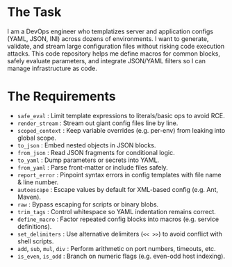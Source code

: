 # The Task

I am a DevOps engineer who templatizes server and application configs (YAML, JSON, INI) across dozens of environments. I want to generate, validate, and stream large configuration files without risking code execution attacks. This code repository helps me define macros for common blocks, safely evaluate parameters, and integrate JSON/YAML filters so I can manage infrastructure as code.

# The Requirements

* `safe_eval`         : Limit template expressions to literals/basic ops to avoid RCE.
* `render_stream`     : Stream out giant config files line by line.
* `scoped_context`    : Keep variable overrides (e.g. per-env) from leaking into global scope.
* `to_json`           : Embed nested objects in JSON blocks.
* `from_json`         : Read JSON fragments for conditional logic.
* `to_yaml`           : Dump parameters or secrets into YAML.
* `from_yaml`         : Parse front-matter or include files safely.
* `report_error`      : Pinpoint syntax errors in config templates with file name & line number.
* `autoescape`        : Escape values by default for XML-based config (e.g. Ant, Maven).
* `raw`               : Bypass escaping for scripts or binary blobs.
* `trim_tags`         : Control whitespace so YAML indentation remains correct.
* `define_macro`      : Factor repeated config blocks into macros (e.g. service definitions).
* `set_delimiters`    : Use alternative delimiters (`<< >>`) to avoid conflict with shell scripts.
* `add`, `sub`, `mul`, `div`  : Perform arithmetic on port numbers, timeouts, etc.
* `is_even`, `is_odd`          : Branch on numeric flags (e.g. even-odd host indexing).